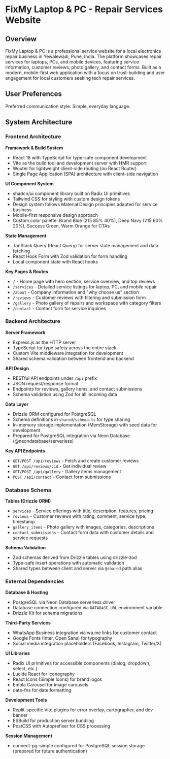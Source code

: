 # FixMy Laptop & PC - Repair Services Website

## Overview

FixMy Laptop & PC is a professional service website for a local electronics repair business in Yewalewadi, Pune, India. The platform showcases repair services for laptops, PCs, and mobile devices, featuring service information, customer reviews, photo gallery, and contact forms. Built as a modern, mobile-first web application with a focus on trust-building and user engagement for local customers seeking tech repair services.

## User Preferences

Preferred communication style: Simple, everyday language.

## System Architecture

### Frontend Architecture

**Framework & Build System**
- React 18 with TypeScript for type-safe component development
- Vite as the build tool and development server with HMR support
- Wouter for lightweight client-side routing (no React Router)
- Single Page Application (SPA) architecture with client-side navigation

**UI Component System**
- shadcn/ui component library built on Radix UI primitives
- Tailwind CSS for styling with custom design tokens
- Design system follows Material Design principles adapted for service business
- Mobile-first responsive design approach
- Custom color palette: Brand Blue (215 85% 40%), Deep Navy (215 60% 20%), Success Green, Warm Orange for CTAs

**State Management**
- TanStack Query (React Query) for server state management and data fetching
- React Hook Form with Zod validation for form handling
- Local component state with React hooks

**Key Pages & Routes**
- `/` - Home page with hero section, service overview, and top reviews
- `/services` - Detailed service listings for laptop, PC, and mobile repair
- `/about` - Company information and "why choose us" section
- `/reviews` - Customer reviews with filtering and submission form
- `/gallery` - Photo gallery of repairs and workspace with category filters
- `/contact` - Contact form for service inquiries

### Backend Architecture

**Server Framework**
- Express.js as the HTTP server
- TypeScript for type safety across the entire stack
- Custom Vite middleware integration for development
- Shared schema validation between frontend and backend

**API Design**
- RESTful API endpoints under `/api` prefix
- JSON request/response format
- Endpoints for reviews, gallery items, and contact submissions
- Schema validation using Zod for all incoming data

**Data Layer**
- Drizzle ORM configured for PostgreSQL
- Schema definitions in `shared/schema.ts` for type sharing
- In-memory storage implementation (MemStorage) with seed data for development
- Prepared for PostgreSQL integration via Neon Database (@neondatabase/serverless)

**Key API Endpoints**
- `GET/POST /api/reviews` - Fetch and create customer reviews
- `GET /api/reviews/:id` - Get individual review
- `GET/POST /api/gallery` - Gallery items management
- `POST /api/contact` - Contact form submissions

### Database Schema

**Tables (Drizzle ORM)**
- `services` - Service offerings with title, description, features, pricing
- `reviews` - Customer reviews with rating, comment, service type, timestamp
- `gallery_items` - Photo gallery with images, categories, descriptions
- `contact_submissions` - Contact form data with customer details and service requests

**Schema Validation**
- Zod schemas derived from Drizzle tables using drizzle-zod
- Type-safe insert operations with automatic validation
- Shared types between client and server via `@shared` path alias

### External Dependencies

**Database & Hosting**
- PostgreSQL via Neon Database serverless driver
- Database connection configured via `DATABASE_URL` environment variable
- Drizzle Kit for schema migrations

**Third-Party Services**
- WhatsApp Business integration via wa.me links for customer contact
- Google Fonts (Inter, Open Sans) for typography
- Social media integration placeholders (Facebook, Instagram, Twitter/X)

**UI Libraries**
- Radix UI primitives for accessible components (dialog, dropdown, select, etc.)
- Lucide React for iconography
- React Icons (Simple Icons) for brand logos
- Embla Carousel for image carousels
- date-fns for date formatting

**Development Tools**
- Replit-specific Vite plugins for error overlay, cartographer, and dev banner
- ESBuild for production server bundling
- PostCSS with Autoprefixer for CSS processing

**Session Management**
- connect-pg-simple configured for PostgreSQL session storage (prepared for future authentication)